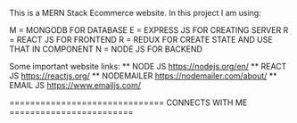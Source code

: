 This is a MERN Stack Ecommerce website.
In this project I am using:

M = MONGODB FOR DATABASE
E = EXPRESS JS FOR CREATING SERVER
R = REACT JS FOR FRONTEND
R = REDUX FOR CREATE STATE AND USE THAT IN COMPONENT
N = NODE JS FOR BACKEND

Some important website links:
** NODE JS
https://nodejs.org/en/
** REACT JS
https://reactjs.org/
** NODEMAILER
https://nodemailer.com/about/
** EMAIL JS
https://www.emailjs.com/

============================== CONNECTS WITH ME ========================

